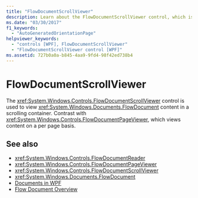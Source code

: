 ```yaml
---
title: "FlowDocumentScrollViewer"
description: Learn about the FlowDocumentScrollViewer control, which is used to view FlowDocument content in a scrolling container.
ms.date: "03/30/2017"
f1_keywords: 
  - "AutoGeneratedOrientationPage"
helpviewer_keywords: 
  - "controls [WPF], FlowDocumentScrollViewer"
  - "FlowDocumentScrollViewer control [WPF]"
ms.assetid: 727b0a0a-b845-4aa9-9fd4-98f42ed738b4
---
```

# FlowDocumentScrollViewer

The <xref:System.Windows.Controls.FlowDocumentScrollViewer> control is used to view <xref:System.Windows.Documents.FlowDocument> content in a scrolling container. Contrast with <xref:System.Windows.Controls.FlowDocumentPageViewer>, which views content on a per page basis.  
  
## See also

- <xref:System.Windows.Controls.FlowDocumentReader>
- <xref:System.Windows.Controls.FlowDocumentPageViewer>
- <xref:System.Windows.Controls.FlowDocumentScrollViewer>
- <xref:System.Windows.Documents.FlowDocument>
- [Documents in WPF](../advanced/documents-in-wpf.md)
- [Flow Document Overview](../advanced/flow-document-overview.md)

